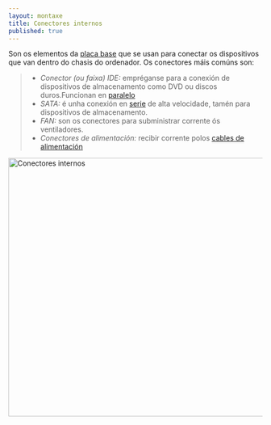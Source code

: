 ```yaml
---
layout: montaxe
title: Conectores internos
published: true
---
```

Son os elementos da [placa base]({{site.url}}/montaxe/00placa) que se usan para conectar os dispositivos que van dentro do chasis do ordenador.
Os conectores máis comúns son:
>* _Conector (ou faixa) IDE:_ empréganse para a conexión de dispositivos de almacenamento como DVD ou discos duros.Funcionan en [paralelo]({{site.url}}/codificar/10transmision)
>* _SATA:_ é unha conexión en [serie]({{site.url}}/codificar/10transmision) de alta velocidade, tamén para dispositivos de almacenamento.
>* _FAN:_ son os conectores para subministrar corrente ós ventiladores.
> * _Conectores de alimentación:_ recibir corrente polos [cables de alimentación ]({{site.url}}/montaxe/41cablesalimentar)

<img alt="Conectores internos" height="512px" src="/imaxes/conectoresinternos.jpg">
